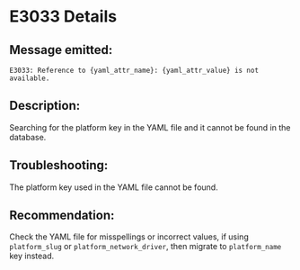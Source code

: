 # E3033 Details

## Message emitted:

`E3033: Reference to {yaml_attr_name}: {yaml_attr_value} is not available.`

## Description:

Searching for the platform key in the YAML file and it cannot be found in the database.

## Troubleshooting:

The platform key used in the YAML file cannot be found.

## Recommendation:

Check the YAML file for misspellings or incorrect values, if using `platform_slug` or `platform_network_driver`, then migrate to `platform_name` key instead.
